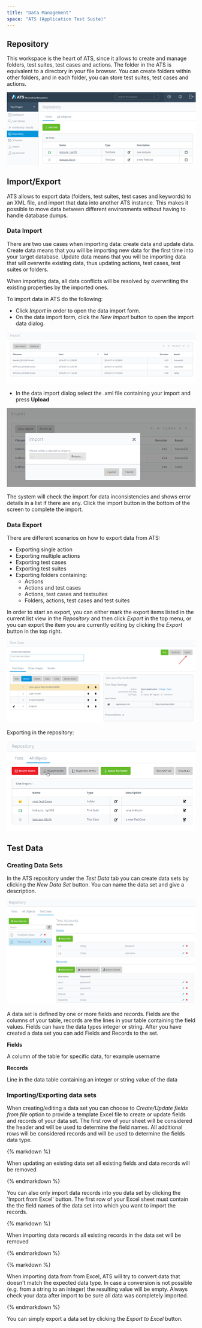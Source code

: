 ```yaml
---
title: "Data Management"
space: "ATS (Application Test Suite)"
---
```

## Repository

This workspace is the heart of ATS, since it allows to create and manage folders, test suites, test cases and actions. The folder in the ATS is equivalent to a directory in your file browser. You can create folders within other folders, and in each folder, you can store test suites, test cases and actions.

![Repository of the ATS](attachments/20644060/21168203.png)

## Import/Export

ATS allows to export data (folders, test suites, test cases and keywords) to an XML file, and import that data into another ATS instance. This makes it possible to move data between different environments without having to handle database dumps.

### Data Import

There are two use cases when importing data: create data and update data. Create data means that you will be importing new data for the first time into your target database. Update data means that you will be importing data that will overwrite existing data, thus updating actions, test cases, test suites or folders.

When importing data, all data conflicts will be resolved by overwriting the existing properties by the imported ones.

To import data in ATS do the following:

*   Click _Import_ in order to open the data import form.
*   On the data import form, click the _New Import_ button to open the import data dialog.

![ATS Import Page](attachments/20644060/21168204.png)

*   In the data import dialog select the .xml file containing your import and press **Upload**

![Data Import Dialog](attachments/20644060/21168205.png)

The system will check the import for data inconsistencies and shows error details in a list if there are any. Click the import button in the bottom of the screen to complete the import.

### Data Export

There are different scenarios on how to export data from ATS:

*   Exporting single action
*   Exporting multiple actions
*   Exporting test cases
*   Exporting test suites
*   Exporting folders containing:
    *   Actions
    *   Actions and test cases
    *   Actions, test cases and testsuites
    *   Folders, actions, test cases and test suites

In order to start an export, you can either mark the export items listed in the current list view in the _Repository_ and then click _Export_ in the top menu, or you can export the item you are currently editing by clicking the _Export_ button in the top right.

![Exporting a test Case](attachments/20644060/21168206.png)

Exporting in the repository:

![Exporting items in the Repository](attachments/20644060/21168207.png)

## Test Data

### Creating Data Sets

In the ATS repository under the _Test Data_ tab you can create data sets by clicking the _New Data Set_ button. You can name the data set and give a description.

![](attachments/20644060/21168208.png)

A data set is defined by one or more fields and records. Fields are the columns of your table, records are the lines in your table containing the field values. Fields can have the data types integer or string. After you have created a data set you can add Fields and Records to the set.

**Fields**

A column of the table for specific data, for example username

**Records**

Line in the data table containing an integer or string value of the data

### Importing/Exporting data sets

When creating/editing a data set you can choose to _Create/Update fields from file_ option to provide a template Excel file to create or update fields and records of your data set. The first row of your sheet will be considered the header and will be used to determine the field names. All additional rows will be considered records and will be used to determine the fields data type.

<div class="alert alert-info">{% markdown %}

When updating an existing data set all existing fields and data records will be removed

{% endmarkdown %}</div>

You can also only import data records into you data set by clicking the 'Import from Excel' button. The first row of your Excel sheet must contain the the field names of the data set into which you want to import the records.

<div class="alert alert-info">{% markdown %}

When importing data records all existing records in the data set will be removed

{% endmarkdown %}</div><div class="alert alert-info">{% markdown %}

When importing data from from Excel, ATS will try to convert data that doesn't match the expected data type. In case a conversion is not possible (e.g. from a string to an integer) the resulting value will be empty. Always check your data after import to be sure all data was completely imported.

{% endmarkdown %}</div>

You can simply export a data set by clicking the _Export to Excel_ button.
